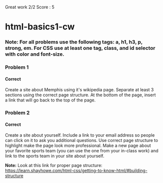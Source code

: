Great work 2/2 Score : 5
# html-basics1-cw

### Note: For all problems use the following tags: a, h1, h3, p, strong, em. For CSS use at least one tag, class, and id selector with color and font-size.

### Problem 1
#### Correct
Create a site about Memphis using it's wikipedia page. Separate at least 3 sections using the correct page structure. At the bottom of the page, insert a link that will go back to the top of the page.

### Problem 2
#### Correct
Create a site about yourself. Include a link to your email address so people can click on it to ask you additional questions. Use correct page structure to highlight make the page look more professional. Make a new page about your favorite sports team (you can use the one from your in-class work) and link to the sports team in your site about yourself.

<strong>Note:</strong> Look at this link for proper page structure: https://learn.shayhowe.com/html-css/getting-to-know-html/#building-structure
